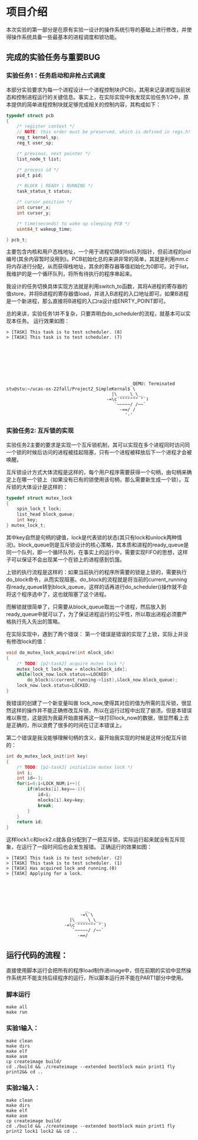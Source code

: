 # 项目介绍
本次实验的第一部分是在原有实验一设计的操作系统引导的基础上进行修改，并使得操作系统具备一些最基本的进程调度和锁功能。
## 完成的实验任务与重要BUG
### 实验任务1：任务启动和非抢占式调度
本部分实验要求为每一个进程设计一个进程控制块(PCB)，其用来记录进程当前状态和控制进程运行的关键信息。事实上，在实际实现中我发现实验任务1/2中，原本提供的简单进程控制块就足够完成相关的控制内容，其构成如下：
```c
typedef struct pcb
{
    /* register context */
    // NOTE: this order must be preserved, which is defined in regs.h!!
    reg_t kernel_sp;
    reg_t user_sp;

    /* previous, next pointer */
    list_node_t list;

    /* process id */
    pid_t pid;

    /* BLOCK | READY | RUNNING */
    task_status_t status;

    /* cursor position */
    int cursor_x;
    int cursor_y;

    /* time(seconds) to wake up sleeping PCB */
    uint64_t wakeup_time;

} pcb_t;
```
主要包含内核和用户态栈地址，一个用于进程切换的list队列指针，但前进程的pid编号(其余内容暂时没用到)。PCB初始化总的来讲非常的简单，其就是利用$mm.c$将内存进行分配，从而获得栈地址，其余的寄存器等值初始化为0即可。对于list，我维护的是一个循环队列，将所有待执行的程序串起来。

我设计的任务切换具体实现方法就是利用switch_to函数，其将A进程的寄存器的值store，并将B进程的寄存器值load，并进入B进程的入口地址即可。如果B进程是一个新进程，那么直接将B进程的入口ra设计成ENRTY_POINT即可。

总的来讲，实验任务1并不复杂，只要弄明白do_scheduler的流程，就基本可以实现本任务。
运行效果如图：
```
> [TASK] This task is to test scheduler. (8)                                    
> [TASK] This task is to test scheduler. (7)                                    
                                                                                
                                                                                
                                                                                
                                                                                
                                                                                
                                                                                
                                                                                
                                                                                
                                               _QEMU: Terminated                
stu@stu:~/ucas-os-22fall/Project2_SimpleKernal$ \                               
                                        |\ ____\_\__                            
                                      -=\c`""""""" "`)                          
                                         `~~~~~/ /~~`                           
                                           -==/ /                               
                                             '-'  
```
### 实验任务2: 互斥锁的实现
实验任务2主要的要求是实现一个互斥锁机制，其可以实现在多个进程同时访问同一个锁的时候后访问的进程被挂起阻塞，只有一个进程被释放后下一个进程才会被唤醒。

互斥锁设计方式大体流程是这样的，每个用户程序需要获得一个句柄，由句柄来确定上在哪一个锁上（如果没有已有的锁使用该句柄，那么需要新生成一个锁）。互斥锁的大体设计是这样的：
```c
typedef struct mutex_lock
{
    spin_lock_t lock;
    list_head block_queue;
    int key;
} mutex_lock_t;
```
其中key自然是句柄的键值，lock是代表锁的状态(其只有lock和unlock两种情况)。block_queue则是互斥锁设计的核心策略，其本质和进程的ready_queue是同一个队列，即一个循环队列，在事实上的运行中，需要实现FIFO的思想，这样子可以保证不会出现某一个在锁上的进程感到饥饿。

上锁的执行流程是这样的：如果当前执行的程序所需要的锁是上锁的，需要执行do_block命令，从而实现阻塞。do_block的流程就是将当前的current_running存ready_queue转到block_queue，这样的话再进行do_scheduler()操作就不会将这个程序选中了，这也就阻塞了这个进程。

而解锁就很简单了，只需要从block_queue取出一个进程，然后放入到ready_queue中就可以了，为了保证进程运行的公平性，所以取出进程必须要严格执行先入先出的策略。

在实际实现中，遇到了两个错误：
第一个错误是错误的实现了上锁，实际上并没有修改lock的值：
```c
void do_mutex_lock_acquire(int mlock_idx)
{
    /* TODO: [p2-task2] acquire mutex lock */
    mutex_lock_t lock_now = mlocks[mlock_idx];
    while(lock_now.lock.status==LOCKED)
        do_block(&(current_running->list),&lock_now.block_queue);
    lock_now.lock.status=LOCKED;
}
```
我错误的创建了一个新变量叫做 lock_now,使得其对应的值为所需的互斥锁，很显然这样的操作并不能正确修改互斥锁，所以在运行过程中出现了崩溃。但是本错误难以察觉，这是因为我最开始直接再这一块打印lock_now的数据，很显然看上去是正确的，所以浪费了很多的时间在订正本错误上。

第二个错误是我没能够理解句柄的含义，最开始我实现的时候是这样分配互斥锁的：
```c
int do_mutex_lock_init(int key)
{
    /* TODO: [p2-task2] initialize mutex lock */
    int i;
    int id=-1;
    for(i=0;i<LOCK_NUM;i++){
        if(mlocks[i].key==-1){
            id=i;
            mlocks[i].key=key;
            break;
        }
    }
    return id;
}
```
这样lock1.c和lock2.c就各自分配到了一把互斥锁，实际运行起来就没有互斥现象，在运行了一段时间后也会发生报错。
正确运行的效果如图：
```
> [TASK] This task is to test scheduler. (2)                                    
> [TASK] This task is to test scheduler. (1)                                    
> [TASK] Has acquired lock and running.(0)                                      
> [TASK] Applying for a lock.                                                   
                                                                                
                                                                                
                                                                                
                                                                                
                                                                                
                                                                                
                              _                                                 
                            -=\`\                                               
                        |\ ____\_\__                                            
                      -=\c`""""""" "`)                                          
                         `~~~~~/ /~~`                                           
                           -==/
```
## 运行代码的流程：
直接使用脚本运行会把所有的程序load制作进image中，但在前期的实验中显然操作系统并不能支持后续程序的运行，所以脚本运行并不能在PART1部分中使用。
### 脚本运行
```
make all
make run
```
### 实验1输入：
```
make clean
make dirs
make elf
make asm
cp createimage build/
cd ./build && ./createimage --extended bootblock main print1 fly print2&& cd ..
```
### 实验2输入：
```
make clean
make dirs
make elf
make asm
cp createimage build/
cd ./build && ./createimage --extended bootblock main print1 fly print2 lock1 lock2 && cd ..
```